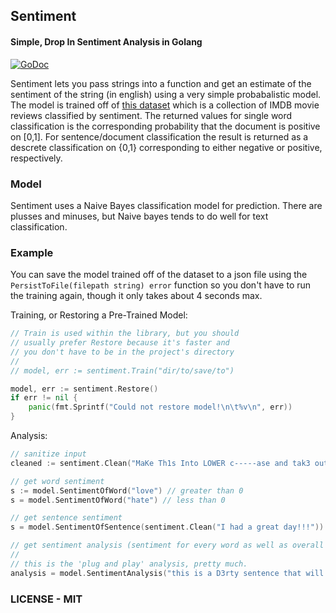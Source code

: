 ## Sentiment
#### Simple, Drop In Sentiment Analysis in Golang
[![GoDoc](https://godoc.org/github.com/cdipaolo/sentiment?status.svg)](https://godoc.org/github.com/cdipaolo/sentiment)

Sentiment lets you pass strings into a function and get an estimate of the sentiment of the string (in english) using a very simple probabalistic model. The model is trained off of [this dataset](https://inclass.kaggle.com/c/si650winter11/data) which is a collection of IMDB movie reviews classified by sentiment. The returned values for single word classification is the corresponding probability that the document is positive on [0,1]. For sentence/document classification the result is returned as a descrete classification on {0,1} corresponding to either negative or positive, respectively.

### Model

Sentiment uses a Naive Bayes classification model for prediction. There are plusses and minuses, but Naive bayes tends to do well for text classification.

### Example

You can save the model trained off of the dataset to a json file using the `PersistToFile(filepath string) error` function so you don't have to run the training again, though it only takes about 4 seconds max.

Training, or Restoring a Pre-Trained Model:
```go
// Train is used within the library, but you should
// usually prefer Restore because it's faster and
// you don't have to be in the project's directory
//
// model, err := sentiment.Train("dir/to/save/to")

model, err := sentiment.Restore()
if err != nil {
    panic(fmt.Sprintf("Could not restore model!\n\t%v\n", err))
}
```

Analysis:
```go
// sanitize input
cleaned := sentiment.Clean("MaKe Th1s Into LOWER c-----ase and tak3 out numb3rs, etc.")

// get word sentiment
s := model.SentimentOfWord("love") // greater than 0
s = model.SentimentOfWord("hate") // less than 0

// get sentence sentiment
s = model.SentimentOfSentence(sentiment.Clean("I had a great day!!!")) // greater than 0

// get sentiment analysis (sentiment for every word as well as overall score)
//
// this is the 'plug and play' analysis, pretty much.
analysis = model.SentimentAnalysis("this is a D3rty sentence that will get cleaned prior to being evaluated")
```

### LICENSE - MIT
